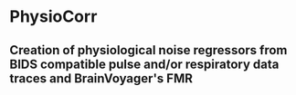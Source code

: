# PhysioCorr
Creation of physiological noise regressors from BIDS compatible pulse and/or respiratory data traces and BrainVoyager's FMR
---
